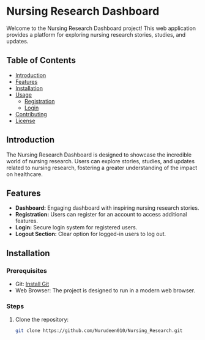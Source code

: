 # Nursing Research Dashboard

Welcome to the Nursing Research Dashboard project! This web application provides a platform for exploring nursing research stories, studies, and updates.

## Table of Contents
- [Introduction](#introduction)
- [Features](#features)
- [Installation](#installation)
- [Usage](#usage)
  - [Registration](#registration)
  - [Login](#login)
- [Contributing](#contributing)
- [License](#license)

## Introduction

The Nursing Research Dashboard is designed to showcase the incredible world of nursing research. Users can explore stories, studies, and updates related to nursing research, fostering a greater understanding of the impact on healthcare.

## Features

- **Dashboard:** Engaging dashboard with inspiring nursing research stories.
- **Registration:** Users can register for an account to access additional features.
- **Login:** Secure login system for registered users.
- **Logout Section:** Clear option for logged-in users to log out.

## Installation

### Prerequisites

- Git: [Install Git](https://git-scm.com/book/en/v2/Getting-Started-Installing-Git)
- Web Browser: The project is designed to run in a modern web browser.

### Steps

1. Clone the repository:

   ```bash
   git clone https://github.com/Nurudeen010/Nursing_Research.git
